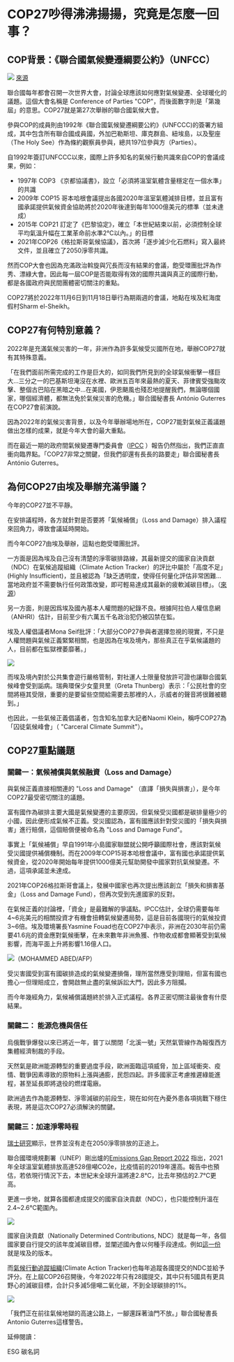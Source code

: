 # COP27吵得沸沸揚揚，究竟是怎麼一回事？

## COP背景：《聯合國氣候變遷綱要公約》（UNFCC）

![](../005-Files/Pasted%20image%2020221110150858.png) 
[來源](https://www.egypttoday.com/Article/1/118108/Egypt%E2%80%99s-Foreign-Ministry-launches-official-social-media-accounts-of-COP27)

聯合國每年都會召開一次世界大會，討論全球應該如何應對氣候變遷、全球暖化的議題。這個大會名稱是 Conference of Parties "COP"，而後面數字則是「第幾屆」的意思。COP27就是第27次舉辦的聯合國氣候大會。

參與COP的成員則由1992年《聯合國氣候變遷綱要公約》(UNFCCC)的簽署方組成，其中包含所有聯合國成員國，外加巴勒斯坦、庫克群島、紐埃島，以及聖座（The Holy See）作為條約觀察員參與，總共197位參與方（Parties）。

自1992年簽訂UNFCCC以來，國際上許多知名的氣候行動共識來自COP的會議成果，例如：

- 1997年 COP3 《京都協議書》，設立「必須將溫室氣體含量穩定在一個水準」的共識
- 2009年 COP15 哥本哈根會議提出各國2020年溫室氣體減排目標，並且富有國承諾提供氣候資金協助將於2020年後達到每年1000億美元的標準（並未達成）
- 2015年 COP21 訂定了《巴黎協定》，確立「本世紀結束以前，必須控制全球平均氣溫升幅在工業革命前水準2℃以內。」的目標
- 2021年COP26《格拉斯哥氣候協議》，首次將「逐步減少化石燃料」寫入最終文件，並且確立了2050淨零共識。

然而COP大會也因為充滿政治斡旋與冗長而沒有結果的會議，飽受環團批評為作秀、漂綠大會。因此每一屆COP是否能取得有效的國際共識與真正的國際行動，都是各國政府與民間團體密切關注的重點。

COP27將於2022年11月6日到11月18日舉行為期兩週的會議，地點在埃及紅海度假村Sharm el-Sheikh。

## COP27有何特別意義？

2022年是充滿氣候災害的一年，非洲作為許多氣候受災國所在地，舉辦COP27就有其特殊意義。

「在我們面前所需完成的工作是巨大的，如同我們所見到的全球氣候衝擊一樣巨大...三分之一的巴基斯坦淹沒在水裡、歐洲五百年來最熱的夏天、菲律賓受強颱攻擊、整個古巴陷在黑暗之中...在美國，伊恩颶風也殘忍地提醒我們，無論哪個國家，哪個經濟體，都無法免於氣候災害的危機。」聯合國秘書長 António Guterres 在COP27會前演說。

因為2022年的氣候災害背景，以及今年舉辦場地所在，COP27能對氣候正義議題做出怎樣的成果，就是今年大會的最大重點。

而在最近一期的政府間氣候變遷專門委員會（[IPCC](https://www.ipcc.ch/report/ar6/wg2/) ）報告仍然指出，我們正直直衝向臨界點。「COP27非常之關鍵，但我們卻還有長長的路要走」聯合國秘書長 António Guterres。


## 為何COP27由埃及舉辦充滿爭議？

今年的COP27並不平靜。

在安排議程時，各方就針對是否要將「氣候補償」（Loss and Damage）排入議程來回角力，導致會議延時開始。

而今年COP27由埃及舉辦，這點也飽受環團批評。

一方面是因為埃及自己沒有清楚的淨零碳排路線，其最新提交的國家自決貢獻（NDC）在氣候追蹤組織（Climate Action Tracker）的評比中屬於「高度不足」(Highly Insufficient)，並且被認為「缺乏透明度，使得任何量化評估非常困難...當地政府並不需要執行任何政策改變，即可輕易達成其最新的疲軟減碳目標」。（[來源](https://climateactiontracker.org/countries/egypt/)）

另一方面，則是因爲埃及國內基本人權問題的紀錄不良。根據阿拉伯人權信息網（ANHRI）估計，目前至少有六萬五千名政治犯仍被囚禁在監。

埃及人權倡議者Mona Seif批評：「大部分COP27參與者選擇忽視的現實，不只是人權問題與氣候正義緊緊相關，也是因為在埃及境內，那些真正在乎氣候議題的人，目前都在監獄裡萎靡著。」

![](../005-Files/截圖%202022-11-09%20下午3.37.40.png)

而埃及境內對於公共集會遊行嚴格管制，對社運人士限量發放許可證也讓聯合國氣候峰會受到詬病。瑞典環保少女童貝里（Greta Thunberg）表示：「公民社會的空間將極其受限，重要的是要留些空間給需要去那裡的人，示威者的聲音將很難被聽到。」

也因此，一些氣候正義倡議者，包含知名加拿大記者Naomi Klein，稱呼COP27為「囚徒氣候峰會」（ "Carceral Climate Summit"）。


## COP27重點議題

### 關鍵一：氣候補償與氣候融資（Loss and Damage）

與氣候正義直接相關連的 "Loss and Damage" （直譯「損失與損害」），是今年COP27最受密切關注的議題。

富有國作為碳排主要大國是氣候變遷的主要原因，但氣候受災國都是碳排量極少的小國，因此便形成氣候不正義。受災國認為，富有國應該針對受災國的「損失與損害」進行賠償，這個賠償便被命名為 "Loss and Damage Fund"。

事實上「氣候補償」早自1991年小島國家聯盟就公開呼籲國際社會，應該對氣候受災國提供補償機制。而在2009年COP15哥本哈根會議中，富有國也承諾提供氣候資金，從2020年開始每年提供1000億美元幫助開發中國家對抗氣候變遷。不過，這項承諾並未達成。

2021年COP26格拉斯哥會議上，發展中國家也再次提出應該創立「損失和損害基金」（Loss and Damage Fund），但再次受到先進國家的反對。

在氣候正義的討論裡，「資金」是最難解的爭議點。IPCC估計，全球仍需要每年4~6兆美元的相關投資才有機會扭轉氣候變遷局勢，這是目前各國現行的氣候投資3~6倍。埃及環境署長Yasmine Fouad也在COP27中表示，非洲在2030年前仍需要41.6兆的資金應對氣候衝擊，在未來數年非洲魚獲、作物收成都會顯著受到氣候影響，而海平面上升將影響1.16億人口。

![](../005-Files/Pasted%20image%2020221110150355.png)（MOHAMMED ABED/AFP）


受災害國受到富有國碳排造成的氣候變遷損傷，理所當然應受到理賠，但富有國也擔心一但理賠成立，會開啟無止盡的氣候訴訟大門，因此多方阻攔。

而今年幾經角力，氣候補償議題終於排入正式議程。各界正密切關注最後會有什麼結果。

### 關鍵二： 能源危機與信任

烏俄戰爭爆發以來已將近一年，普丁以關閉「北溪一號」天然氣管線作為報復西方集體經濟制裁的手段。

天然氣是歐洲能源轉型的重要過度手段，歐洲面臨這項威脅，加上區域衝突、疫情、戰爭因素導致的原物料上漲與通膨，民怨四起。許多國家正考慮推遲綠能進程，甚至延長即將退役的燃煤電廠。

歐洲過去作為能源轉型、淨零減碳的前段生，現在如何在內憂外患各項挑戰下穩住表現，將是這次COP27必須解決的關鍵。

### 關鍵三：加速淨零時程

[瑞士研究](https://www.swissre.com/media/press-release/pr-20221007-USD-270-trillion-in-climate-investment-needed.html)顯示，世界並沒有走在2050淨零排放的正途上。

聯合國環境規劃署（UNEP）剛出爐的[Emissions Gap Report 2022](https://www.unep.org/resources/emissions-gap-report-2022) 指出，2021年全球溫室氣體排放高達528億噸CO2e，比疫情前的2019年還高。報告中也預估，若依現行情況下去，本世紀末全球升溫將達2.8℃，比去年預估的2.7℃更高。

更進一步地，就算各國都達成提交的國家自決貢獻（NDC），也只能控制升溫在2.4~2.6℃範圍內。

![](../005-Files/Pasted%20image%2020221109162010.png)

國家自決貢獻（Nationally Determined Contributions, NDC）就是每一年，各個國家要自行提交的該年度減碳目標，並闡述國內會以何種手段達成。例如[這一份](https://unfccc.int/sites/default/files/NDC/2022-07/Egypt%20Updated%20NDC.pdf.pdf) 就是埃及的版本。

而[氣候行動追蹤組織](https://climateactiontracker.org/countries/)(Climate Action Tracker)也每年追蹤各國提交的NDC並給予評分。在上屆COP26召開後，今年2022年只有28國提交，其中只有5國具有更具野心的減碳目標，合計只多減5億噸二氧化碳，不到全球碳排的1%。

![](../005-Files/截圖%202022-11-10%20下午2.15.17.png)

「我們正在前往氣候地獄的高速公路上，一腳還踩著油門不放。」聯合國秘書長Antonio Guterres這樣警告。



延伸閱讀：

ESG
碳名詞
